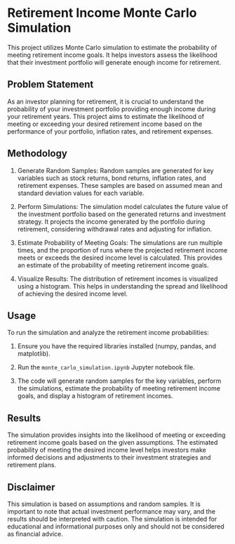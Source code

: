 # Retirement Income Monte Carlo Simulation

This project utilizes Monte Carlo simulation to estimate the probability of meeting retirement income goals. It helps investors assess the likelihood that their investment portfolio will generate enough income for retirement.

## Problem Statement

As an investor planning for retirement, it is crucial to understand the probability of your investment portfolio providing enough income during your retirement years. This project aims to estimate the likelihood of meeting or exceeding your desired retirement income based on the performance of your portfolio, inflation rates, and retirement expenses.

## Methodology

1. Generate Random Samples: Random samples are generated for key variables such as stock returns, bond returns, inflation rates, and retirement expenses. These samples are based on assumed mean and standard deviation values for each variable.

2. Perform Simulations: The simulation model calculates the future value of the investment portfolio based on the generated returns and investment strategy. It projects the income generated by the portfolio during retirement, considering withdrawal rates and adjusting for inflation.

3. Estimate Probability of Meeting Goals: The simulations are run multiple times, and the proportion of runs where the projected retirement income meets or exceeds the desired income level is calculated. This provides an estimate of the probability of meeting retirement income goals.

4. Visualize Results: The distribution of retirement incomes is visualized using a histogram. This helps in understanding the spread and likelihood of achieving the desired income level.

## Usage

To run the simulation and analyze the retirement income probabilities:

1. Ensure you have the required libraries installed (numpy, pandas, and matplotlib).

2. Run the `monte_carlo_simulation.ipynb` Jupyter notebook file.

3. The code will generate random samples for the key variables, perform the simulations, estimate the probability of meeting retirement income goals, and display a histogram of retirement incomes.

## Results

The simulation provides insights into the likelihood of meeting or exceeding retirement income goals based on the given assumptions. The estimated probability of meeting the desired income level helps investors make informed decisions and adjustments to their investment strategies and retirement plans.

## Disclaimer

This simulation is based on assumptions and random samples. It is important to note that actual investment performance may vary, and the results should be interpreted with caution. The simulation is intended for educational and informational purposes only and should not be considered as financial advice.
